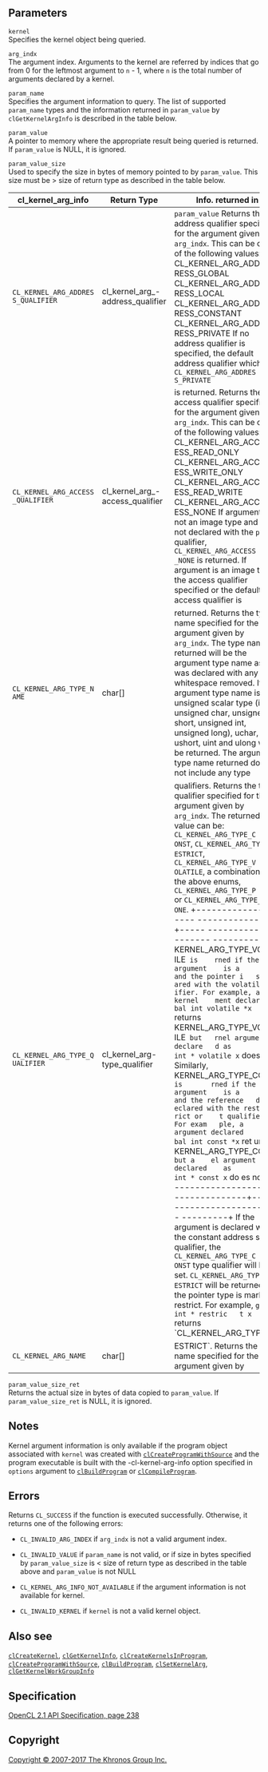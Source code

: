 Parameters
----------

`kernel`  
Specifies the kernel object being queried.

`arg_indx`  
The argument index. Arguments to the kernel are referred by indices that
go from 0 for the leftmost argument to `n` - 1, where `n` is the total
number of arguments declared by a kernel.

`param_name`  
Specifies the argument information to query. The list of supported
`param_name` types and the information returned in `param_value` by
`clGetKernelArgInfo` is described in the table below.

`param_value`  
A pointer to memory where the appropriate result being queried is
returned. If `param_value` is NULL, it is ignored.

`param_value_size`  
Used to specify the size in bytes of memory pointed to by `param_value`.
This size must be &gt; size of return type as described in the table
below.

| cl\_kernel\_arg\_info | Return Type           | Info. returned in     |
| --- | --- | --- |
|  `CL_KERNEL_ARG_ADDRES   S_QUALIFIER`          |  cl\_kernel\_arg\_-      address\_qualifier    |  `param_value`           Returns the address     qualifier specified     for the argument        given by `arg_indx`.    This can be one of      the following values:       CL_KERNEL_ARG_ADD   RESS_GLOBAL                 CL_KERNEL_ARG_ADD   RESS_LOCAL                  CL_KERNEL_ARG_ADD   RESS_CONSTANT               CL_KERNEL_ARG_ADD   RESS_PRIVATE            If no address           qualifier is            specified, the          default address         qualifier which is      `CL_KERNEL_ARG_ADDRES   S_PRIVATE`            |
|  `CL_KERNEL_ARG_ACCESS   _QUALIFIER`           |  cl\_kernel\_arg\_-      access\_qualifier     |  is returned.            Returns the access      qualifier specified     for the argument        given by `arg_indx`.    This can be one of      the following values:       CL_KERNEL_ARG_ACC   ESS_READ_ONLY               CL_KERNEL_ARG_ACC   ESS_WRITE_ONLY              CL_KERNEL_ARG_ACC   ESS_READ_WRITE              CL_KERNEL_ARG_ACC   ESS_NONE                If argument is not an   image type and is not   declared with the       `pipe` qualifier,       `CL_KERNEL_ARG_ACCESS   _NONE`                  is returned. If         argument is an image    type, the access        qualifier specified     or the default access   qualifier is          |
|  `CL_KERNEL_ARG_TYPE_N   AME`                  |  char\[\]              |  returned.               Returns the type name   specified for the       argument given by       `arg_indx`. The type    name returned will be   the argument type       name as it was          declared with any       whitespace removed.     If argument type name   is an unsigned scalar   type (i.e. unsigned     char, unsigned short,   unsigned int,           unsigned long),         uchar, ushort, uint     and ulong will be       returned. The           argument type name      returned does not       include any type      |
|  `CL_KERNEL_ARG_TYPE_Q   UALIFIER`             |  cl\_kernel\_arg-        type\_qualifier       |  qualifiers.             Returns the type        qualifier specified     for the argument        given by `arg_indx`.    The returned value      can be:                 `CL_KERNEL_ARG_TYPE_C   ONST`,                  `CL_KERNEL_ARG_TYPE_R   ESTRICT`,               `CL_KERNEL_ARG_TYPE_V   OLATILE`,               a combination of the    above enums,            `CL_KERNEL_ARG_TYPE_P   IPE`                    or                      `CL_KERNEL_ARG_TYPE_N   ONE`.                   +--------------------   ---------------+-----   ---------------------   ---------+              KERNEL_ARG_TYPE_VOLAT   ILE` is    rned if the argument    is a       ter and the pointer i   s          ared with the volatil   e          ifier. For example, a    kernel    ment declared as        bal int volatile *x`    returns    KERNEL_ARG_TYPE_VOLAT   ILE` but   rnel argument declare   d as       bal int * volatile x`    does       Similarly,             KERNEL_ARG_TYPE_CONST   ` is       rned if the argument    is a       ter and the reference   d type     eclared with the rest   rict or    t qualifier. For exam   ple, a     el argument declared    as         bal int const *x` ret   urns       KERNEL_ARG_TYPE_CONST   ` but a    el argument declared    as         bal int * const x` do   es not.    +--------------------   ---------------+-----   ---------------------   ---------+              If the argument is      declared with the       constant address        space qualifier, the    `CL_KERNEL_ARG_TYPE_C   ONST`                   type qualifier will     be set.                 `CL_KERNEL_ARG_TYPE_R   ESTRICT`                will be returned if     the pointer type is     marked restrict. For    example,                `global int * restric   t x`                    returns                 `CL_KERNEL_ARG_TYPE_R |
|  `CL_KERNEL_ARG_NAME`  |  char\[\]              |  ESTRICT`.               Returns the name        specified for the       argument given by     |
`param_value_size_ret`  
Returns the actual size in bytes of data copied to `param_value`. If
`param_value_size_ret` is NULL, it is ignored.

Notes
-----

Kernel argument information is only available if the program object
associated with `kernel` was created with
[`clCreateProgramWithSource`](clCreateProgramWithSource.html) and the
program executable is built with the -cl-kernel-arg-info option
specified in `options` argument to
[`clBuildProgram`](clBuildProgram.html) or
[`clCompileProgram`](clCompileProgram.html).

Errors
------

Returns `CL_SUCCESS` if the function is executed successfully.
Otherwise, it returns one of the following errors:

-   `CL_INVALID_ARG_INDEX` if `arg_indx` is not a valid argument index.

-   `CL_INVALID_VALUE` if `param_name` is not valid, or if size in bytes
    specified by `param_value_size` is &lt; size of return type as
    described in the table above and `param_value` is not NULL

-   `CL_KERNEL_ARG_INFO_NOT_AVAILABLE` if the argument information is
    not available for kernel.

-   `CL_INVALID_KERNEL` if `kernel` is not a valid kernel object.

Also see
--------

[`clCreateKernel`](clCreateKernel.html),
[`clGetKernelInfo`](clGetKernelInfo.html),
[`clCreateKernelsInProgram`](clCreateKernelsInProgram.html),
[`clCreateProgramWithSource`](clCreateProgramWithSource.html),
[`clBuildProgram`](clBuildProgram.html),
[`clSetKernelArg`](clSetKernelArg.html),
[`clGetKernelWorkGroupInfo`](clGetKernelWorkGroupInfo.html)

Specification
-------------

[OpenCL 2.1 API Specification, page
238](https://www.khronos.org/registry/cl/specs/opencl-2.1.pdf#page=238)

Copyright
---------

[Copyright © 2007-2017 The Khronos Group Inc.](copyright.html)
